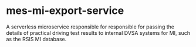 # mes-mi-export-service

A serverless microservice responsible for responsible for passing the details of practical driving test results to internal DVSA systems for MI, such as the RSIS MI database.
